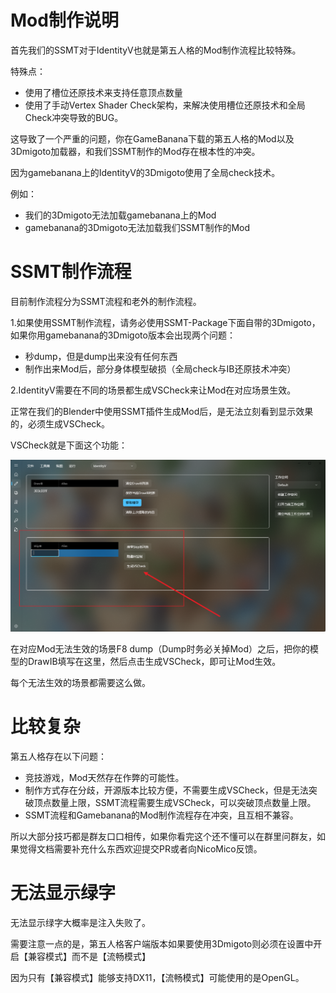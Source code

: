 # Mod制作说明

首先我们的SSMT对于IdentityV也就是第五人格的Mod制作流程比较特殊。

特殊点：
- 使用了槽位还原技术来支持任意顶点数量
- 使用了手动Vertex Shader Check架构，来解决使用槽位还原技术和全局Check冲突导致的BUG。

这导致了一个严重的问题，你在GameBanana下载的第五人格的Mod以及3Dmigoto加载器，和我们SSMT制作的Mod存在根本性的冲突。

因为gamebanana上的IdentityV的3Dmigoto使用了全局check技术。

例如：
- 我们的3Dmigoto无法加载gamebanana上的Mod
- gamebanana的3Dmigoto无法加载我们SSMT制作的Mod

# SSMT制作流程

目前制作流程分为SSMT流程和老外的制作流程。

1.如果使用SSMT制作流程，请务必使用SSMT-Package下面自带的3Dmigoto，如果你用gamebanana的3Dmigoto版本会出现两个问题：

- 秒dump，但是dump出来没有任何东西
- 制作出来Mod后，部分身体模型破损（全局check与IB还原技术冲突）

2.IdentityV需要在不同的场景都生成VSCheck来让Mod在对应场景生效。

正常在我们的Blender中使用SSMT插件生成Mod后，是无法立刻看到显示效果的，必须生成VSCheck。

VSCheck就是下面这个功能：

![alt text](image.png)


在对应Mod无法生效的场景F8 dump（Dump时务必关掉Mod）之后，把你的模型的DrawIB填写在这里，然后点击生成VSCheck，即可让Mod生效。

每个无法生效的场景都需要这么做。

# 比较复杂

第五人格存在以下问题：
- 竞技游戏，Mod天然存在作弊的可能性。
- 制作方式存在分歧，开源版本比较方便，不需要生成VSCheck，但是无法突破顶点数量上限，SSMT流程需要生成VSCheck，可以突破顶点数量上限。
- SSMT流程和Gamebanana的Mod制作流程存在冲突，且互相不兼容。

所以大部分技巧都是群友口口相传，如果你看完这个还不懂可以在群里问群友，如果觉得文档需要补充什么东西欢迎提交PR或者向NicoMico反馈。

# 无法显示绿字

无法显示绿字大概率是注入失败了。

需要注意一点的是，第五人格客户端版本如果要使用3Dmigoto则必须在设置中开启【兼容模式】而不是【流畅模式】

因为只有【兼容模式】能够支持DX11，【流畅模式】可能使用的是OpenGL。

